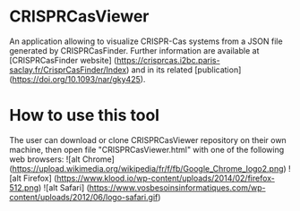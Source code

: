# CRISPRCasViewer
An application allowing to visualize CRISPR-Cas systems from a JSON file generated by CRISPRCasFinder.
Further information are available at [CRISPRCasFinder website] (https://crisprcas.i2bc.paris-saclay.fr/CrisprCasFinder/Index) and in its related [publication] (https://doi.org/10.1093/nar/gky425). 

# How to use this tool
The user can download or clone CRISPRCasViewer repository on their own machine, then open file "CRISPRCasViewer.html" with one of the following web browsers:
![alt Chrome] (https://upload.wikimedia.org/wikipedia/fr/f/fb/Google_Chrome_logo2.png)
![alt Firefox] (https://www.klood.io/wp-content/uploads/2014/02/firefox-512.png)
![alt Safari] (https://www.vosbesoinsinformatiques.com/wp-content/uploads/2012/06/logo-safari.gif)
